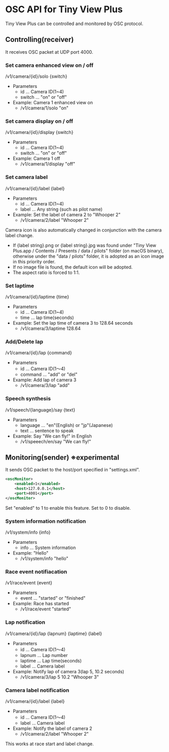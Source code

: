 # OSC API for Tiny View Plus

Tiny View Plus can be controlled and monitored by OSC protocol.

## Controlling(receiver)

It receives OSC packet at UDP port 4000.

### Set camera enhanced view on / off

/v1/camera/{id}/solo {switch}

- Parameters
  - id ... Camera ID(1~4)
  - switch ... "on" or "off"
- Example: Camera 1 enhanced view on
  - /v1/camera/1/solo "on"

### Set camera display on / off

/v1/camera/{id}/display {switch}

- Parameters
  - id ... Camera ID(1~4)
  - switch ... "on" or "off"
- Example: Camera 1 off
  - /v1/camera/1/display "off"

### Set camera label

/v1/camera/{id}/label {label}

- Parameters
  - id ... Camera ID(1~4)
  - label ... Any string (such as pilot name)
- Example: Set the label of camera 2 to "Whooper 2"
  - /v1/camera/2/label "Whooper 2"

Camera icon is also automatically changed in conjunction with the camera label change.

- If {label string}.png or {label string}.jpg was found under "Tiny View Plus.app / Contents / Presents / data / pilots" folder (on macOS binary), otherwise under the "data / pilots" folder,    it is adopted as an icon image in this priority order.
- If no image file is found, the default icon will be adopted.
- The aspect ratio is forced to 1:1.

### Set laptime

/v1/camera/{id}/laptime {time}

- Parameters
  - id ... Camera ID(1~4)
  - time ... lap time(seconds)
- Example: Set the lap time of camera 3 to 128.64 seconds
  - /v1/camera/3/laptime 128.64

### Add/Delete lap

/v1/camera/{id}/lap {command}

- Parameters
  - id ... Camera ID(1～4)
  - command ... "add" or "del"
- Example: Add lap of camera 3
  - /v1/camera/3/lap "add"

### Speech synthesis

/v1/speech/{language}/say {text}

- Parameters
  - language ... "en"(English) or "jp"(Japanese)
  - text ... sentence to speak
- Example: Say "We can fly!" in English
  - /v1/speeech/en/say "We can fly!"

## Monitoring(sender) ※experimental

It sends OSC packet to the host/port specified in "settings.xml".

```xml
<oscMonitor>
    <enabled>1</enabled>
    <host>127.0.0.1</host>
    <port>4001</port>
</oscMonitor>
```

Set "enabled" to 1 to enable this feature. Set to 0 to disable.

### System information notification

/v1/system/info {info}

- Parameters
  - info ... System information
- Example: "Hello"
  - /v1/system/info "hello"

### Race event notifiacation

/v1/race/event {event}

- Parameters
  - event ... "started" or "finished"
- Example: Race has started
  - /v1/race/event "started"

### Lap notification

/v1/camera/{id}/lap {lapnum} {laptime} {label}

- Parameters
  - id ... Camera ID(1～4)
  - lapnum ... Lap number
  - laptime ... Lap time(seconds)
  - label ... Camera label
- Example: Notify lap of camera 3(lap 5, 10.2 seconds)
  - /v1/camera/3/lap 5 10.2 "Whooper 3"

### Camera label notification

/v1/camera/{id}/label {label}

- Parameters
  - id ... Camera ID(1～4)
  - label ... Camera label
- Example: Notify the label of camera 2
  - /v1/camera/2/label "Whooper 2"

This works at race start and label change.